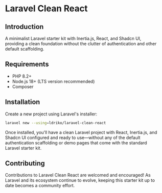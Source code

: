 # Laravel Clean React

## Introduction

A minimalist Laravel starter kit with Inertia.js, React, and Shadcn UI, providing a clean foundation without the clutter of authentication and other default scaffolding.

## Requirements

- PHP 8.2+
- Node.js 18+ (LTS version recommended)
- Composer

## Installation

Create a new project using Laravel's installer:

```bash
laravel new --using=ldriko/laravel-clean-react
```

Once installed, you'll have a clean Laravel project with React, Inertia.js, and Shadcn UI configured and ready to use—without any of the default authentication scaffolding or demo pages that come with the standard Laravel starter kit.

## Contributing

Contributions to Laravel Clean React are welcomed and encouraged! As Laravel and its ecosystem continue to evolve, keeping this starter kit up to date becomes a community effort.
